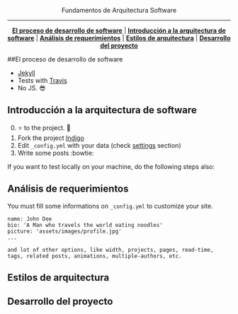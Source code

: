 <p align="center">Fundamentos de Arquitectura Software</p>
<hr/>
<p align="center">
    <b><a href="Fundamentos_Arquitectura_Software.md#El-proceso-de-desarrollo-de-software">El proceso de desarrollo de software</a></b>
    |
    <b><a href="Fundamentos_Arquitectura_Software.md#Introducción-a-la-arquitectura-de-software">Introducción a la arquitectura de software</a></b>
    |
    <b><a href="Fundamentos_Arquitectura_Software.md#Análisis-de-requerimientos">Análisis de requerimientos</a></b>
    |
    <b><a href="Fundamentos_Arquitectura_Software.md#Estilos-de-arquitectura">Estilos de arquitectura</a></b>
     |
    <b><a href="Fundamentos_Arquitectura_Software.md#Desarrollo-del-proyecto">Desarrollo del proyecto</a></b>
</p>

##El proceso de desarrollo de software

- [Jekyll](https://jekyllrb.com/)
- Tests with [Travis](https://travis-ci.org/)
- No JS. :sunglasses:

## Introducción a la arquitectura de software

0. :star: to the project. :metal:
2. Fork the project [Indigo](https://github.com/sergiokopplin/indigo/fork)
3. Edit `_config.yml` with your data (check <a href="README.md#settings">settings</a> section)
4. Write some posts :bowtie:

If you want to test locally on your machine, do the following steps also:

## Análisis de requerimientos

You must fill some informations on `_config.yml` to customize your site.

```
name: John Doe
bio: 'A Man who travels the world eating noodles'
picture: 'assets/images/profile.jpg'
...

and lot of other options, like width, projects, pages, read-time, tags, related posts, animations, multiple-authors, etc.
```

##  Estilos de arquitectura



##  Desarrollo del proyecto
